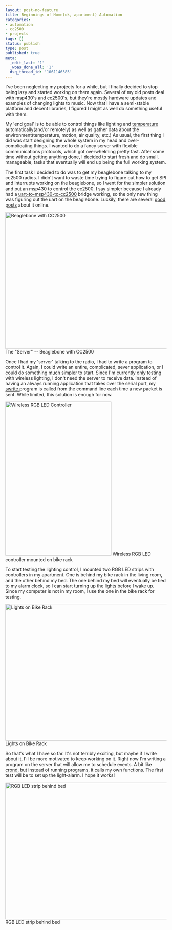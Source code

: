 ```yaml
---
layout: post-no-feature
title: Beginnings of Home(ok, apartment) Automation
categories:
- automation
- cc2500
- projects
tags: []
status: publish
type: post
published: true
meta:
  _edit_last: '1'
  _wpas_done_all: '1'
  dsq_thread_id: '1061146385'
---
```

I've been neglecting my projects for a while, but I finally decided to stop being lazy and started working on them again. Several of my old posts deal with msp430's and <a href="http://alvarop.com/category/cc2500/">cc2500's</a>, but they're mostly hardware updates and examples of changing lights to music. Now that I have a semi-stable platform and decent libraries, I figured I might as well do something useful with them.

My 'end goal' is to be able to control things like lighting and <a href="http://www.youtube.com/watch?v=lou5PjWXxgU">temperature </a>automatically(and/or remotely) as well as gather data about the environment(temperature, motion, air quality, etc.) As usual, the first thing I did was start designing the whole system in my head and over-complicating things. I wanted to do a fancy server with flexible communications protocols, which got overwhelming pretty fast. After some time without getting anything done, I decided to start fresh and do small, manageable, tasks that eventually will end up being the full working system.

The first task I decided to do was to get my beaglebone talking to my cc2500 radios. I didn't want to waste time trying to figure out how to get SPI and interrupts working on the beaglebone, so I went for the simpler solution and put an msp430 to control the cc2500. I say simpler because I already had a <a href="https://github.com/alvarop/msp430-cc2500/blob/master/projects/bridge/main.c">uart-to-msp430-to-cc2500</a> bridge working, so the only new thing was figuring out the uart on the beaglebone. Luckily, there are several <a href="http://www.jerome-bernard.com/blog/2012/06/04/beaglebone-serial-ports-and-xbees/">good posts</a> about it online.

<a href="http://alvarop.com/wp-content/uploads/2013/02/IMG_1333.jpg"><img class="size-large wp-image-308" alt="Beaglebone with CC2500" src="http://alvarop.com/wp-content/uploads/2013/02/IMG_1333-640x426.jpg" width="640" height="426" /></a> The "Server" -- Beaglebone with CC2500

Once I had my 'server' talking to the radio, I had to write a program to control it. Again, I could write an entire, complicated, sever application, or I could do something <a href="https://github.com/alvarop/pc/tree/master/projects/swrite">much simpler</a> to start. Since I'm currently only testing with wireless lighting, I don't need the server to receive data. Instead of having an always running application that takes over the serial port, my <a href="https://github.com/alvarop/pc/tree/master/projects/swrite">swrite </a>program is called from the command line each time a new packet is sent. While limited, this solution is enough for now.

<a href="http://alvarop.com/wp-content/uploads/2013/02/IMG_1338.jpg"><img class="size-large wp-image-310" alt="Wireless RGB LED Controller" src="http://alvarop.com/wp-content/uploads/2013/02/IMG_1338-331x480.jpg" width="331" height="480" /></a> Wireless RGB LED controller mounted on bike rack

To start testing the lighting control, I mounted two RGB LED strips with controllers in my apartment. One is behind my bike rack in the living room, and the other behind my bed. The one behind my bed will eventually be tied to my alarm clock, so I can start turning up the lights before I wake up. Since my computer is not in my room, I use the one in the bike rack for testing.

<a href="http://alvarop.com/wp-content/uploads/2013/02/IMG_1343.jpg"><img class="size-large wp-image-311" alt="Lights on Bike Rack" src="http://alvarop.com/wp-content/uploads/2013/02/IMG_1343-640x426.jpg" width="640" height="426" /></a> Lights on Bike Rack

So that's what I have so far. It's not terribly exciting, but maybe if I write about it, I'll be more motivated to keep working on it. Right now I'm writing a program on the server that will allow me to schedule events. A bit like <a href="http://linux.die.net/man/8/crond">crond</a>, but instead of running programs, it calls my own functions. The first test will be to set up the light-alarm. I hope it works!

<a href="http://alvarop.com/wp-content/uploads/2013/02/IMG_1349.jpg"><img class="size-large wp-image-312" alt="RGB LED strip behind bed" src="http://alvarop.com/wp-content/uploads/2013/02/IMG_1349-640x426.jpg" width="640" height="426" /></a> RGB LED strip behind bed
